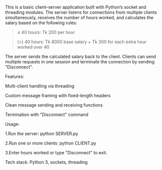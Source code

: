 This is a basic client–server application built with Python’s socket and threading modules.
The server listens for connections from multiple clients simultaneously, receives the number of hours worked, and calculates the salary based on the following rules:

> ≤ 40 hours: Tk 200 per hour

> (>) 40 hours: Tk 8000 base salary + Tk 300 for each extra hour worked over 40

The server sends the calculated salary back to the client.
Clients can send multiple requests in one session and terminate the connection by sending "Disconnect".

Features:

Multi-client handling via threading

Custom message framing with fixed-length headers

Clean message sending and receiving functions

Termination with "Disconnect" command

Usage:

1.Run the server:
python SERVER.py

2.Run one or more clients:
python CLIENT.py

3.Enter hours worked or type "Disconnect" to exit.

Tech stack: Python 3, sockets, threading
